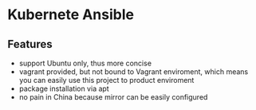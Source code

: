 # Kubernete Ansible

## Features

* support Ubuntu only, thus more concise
* vagrant provided, but not bound to Vagrant enviroment, which means you can easily use this project to product enviroment
* package installation via apt
* no pain in China because mirror can be easily configured

